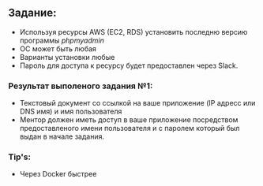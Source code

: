 ## Задание:
* Используя ресурсы AWS (EC2, RDS) установить последню версию программы *phpmyadmin* 
* ОС может быть любая
* Варианты установки любые
* Пароль для доступа к ресурсу будет предоставлен через Slack.

### Результат выполеного задания №1:
* Текстовый документ со ссылкой на ваше приложение (IP адресс или DNS имя) и имя пользователя
* Ментор должен иметь доступ в ваше приложение посредством предоставленого имени пользователя и с паролем который был выдан в начале задания.

### Tip's:
* Через Docker быстрее
